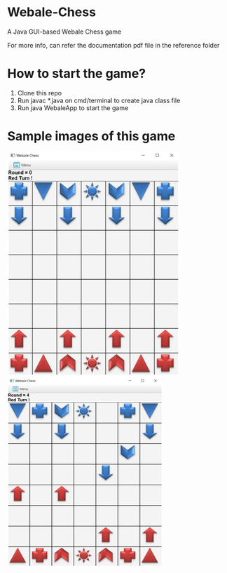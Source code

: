 # Webale-Chess
A Java GUI-based Webale Chess game

For more info, can refer the documentation pdf file in the reference folder

# How to start the game?
1. Clone this repo
2. Run javac  *.java on cmd/terminal to create java class file
3. Run java WebaleApp to start the game

# Sample images of this game
<img src="img/sample1.png">
<img src="img/sample2.png">
